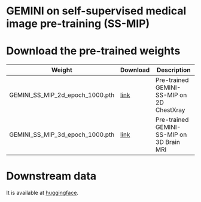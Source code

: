 # GEMINI on self-supervised medical image pre-training (SS-MIP)

# Download the pre-trained weights
| Weight     | Download  | Description                           |
|------------|-----------|---------------------------------------|
| GEMINI_SS_MIP_2d_epoch_1000.pth | [link](https://drive.google.com/file/d/13aB37UxzV2Zf-4Xf_w26v0QGgke0N5VC/view?usp=drive_link) |Pre-trained GEMINI-SS-MIP on 2D ChestXray|
| GEMINI_SS_MIP_3d_epoch_1000.pth | [link](https://drive.google.com/file/d/1lEnJFcgacBPha17wHLPMl8FLaFxk2Emm/view?usp=drive_link) |Pre-trained GEMINI-SS-MIP on 3D Brain MRI|

# Downstream data
It is available at [huggingface](https://huggingface.co/datasets/YutingHe-list/GEMINI_Data/tree/main).
